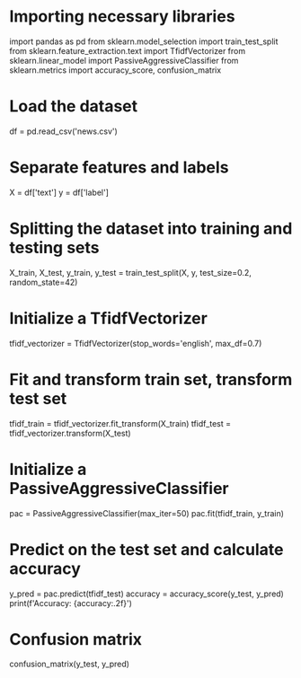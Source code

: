 # Importing necessary libraries
import pandas as pd
from sklearn.model_selection import train_test_split
from sklearn.feature_extraction.text import TfidfVectorizer
from sklearn.linear_model import PassiveAggressiveClassifier
from sklearn.metrics import accuracy_score, confusion_matrix

# Load the dataset
df = pd.read_csv('news.csv')

# Separate features and labels
X = df['text']
y = df['label']

# Splitting the dataset into training and testing sets
X_train, X_test, y_train, y_test = train_test_split(X, y, test_size=0.2, random_state=42)

# Initialize a TfidfVectorizer
tfidf_vectorizer = TfidfVectorizer(stop_words='english', max_df=0.7)

# Fit and transform train set, transform test set
tfidf_train = tfidf_vectorizer.fit_transform(X_train)
tfidf_test = tfidf_vectorizer.transform(X_test)

# Initialize a PassiveAggressiveClassifier
pac = PassiveAggressiveClassifier(max_iter=50)
pac.fit(tfidf_train, y_train)

# Predict on the test set and calculate accuracy
y_pred = pac.predict(tfidf_test)
accuracy = accuracy_score(y_test, y_pred)
print(f'Accuracy: {accuracy:.2f}')

# Confusion matrix
confusion_matrix(y_test, y_pred)
